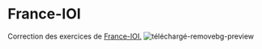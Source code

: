 # France-IOI
Correction des exercices de [France-IOI.](http://www.france-ioi.org)
![téléchargé-removebg-preview](https://user-images.githubusercontent.com/85418452/232165972-0cdf8fce-25fa-444a-b360-74c935ae011b.png)

